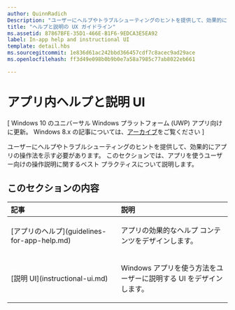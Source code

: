```yaml
---
author: QuinnRadich
Description: "ユーザーにヘルプやトラブルシューティングのヒントを提供して、効果的にアプリの操作法を示す必要があります。 このセクションでは、アプリを使うユーザー向けの操作説明に関するベスト プラクティスを提供します。"
title: "ヘルプと説明の UX ガイドライン"
ms.assetid: 87867BFE-35D1-466E-B1F6-9EDCA3E5EA92
label: In-app help and instructional UI
template: detail.hbs
ms.sourcegitcommit: 1e836d61ac242bbd366457cdf7c8acec9ad29ace
ms.openlocfilehash: ff3d49e098b0b9b0e7a58a7985c77ab8022eb661

---
```


# アプリ内ヘルプと説明 UI 


\[ Windows 10 のユニバーサル Windows プラットフォーム (UWP) アプリ向けに更新。 Windows 8.x の記事については、[アーカイブ](http://go.microsoft.com/fwlink/p/?linkid=619132)をご覧ください \]

ユーザーにヘルプやトラブルシューティングのヒントを提供して、効果的にアプリの操作法を示す必要があります。 このセクションでは、アプリを使うユーザー向けの操作説明に関するベスト プラクティスについて説明します。
## このセクションの内容
<table>
<colgroup>
<col width="50%" />
<col width="50%" />
</colgroup>
<thead>
<tr class="header">
<th align="left">記事</th>
<th align="left">説明</th>
</tr>
</thead>
<tbody>
<tr class="odd">
<td align="left"><p>[アプリのヘルプ](guidelines-for-app-help.md)</p></td>
<td align="left"><p>アプリの効果的なヘルプ コンテンツをデザインします。</p></td>
</tr>
<tr class="even">
<td align="left"><p>[説明 UI](instructional-ui.md)</p></td>
<td align="left"><p>Windows アプリを使う方法をユーザーに説明する UI をデザインします。</p></td>
</tr>
</tbody>
</table>







<!--HONumber=Jun16_HO4-->


